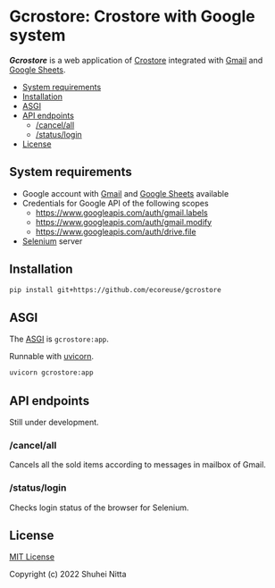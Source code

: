 # Gcrostore: Crostore with Google system <!-- omit in toc -->

**_Gcrostore_** is a web application of [Crostore] integrated with [Gmail] and [Google Sheets].

- [System requirements](#system-requirements)
- [Installation](#installation)
- [ASGI](#asgi)
- [API endpoints](#api-endpoints)
  - [/cancel/all](#cancelall)
  - [/status/login](#statuslogin)
- [License](#license)

## System requirements

- Google account with [Gmail] and [Google Sheets] available
- Credentials for Google API of the following scopes
  - https://www.googleapis.com/auth/gmail.labels
  - https://www.googleapis.com/auth/gmail.modify
  - https://www.googleapis.com/auth/drive.file
- [Selenium] server

## Installation

```sh
pip install git+https://github.com/ecoreuse/gcrostore
```

## ASGI

The [ASGI] is `gcrostore:app`.

Runnable with [uvicorn].
```sh
uvicorn gcrostore:app
```

## API endpoints

Still under development.

### /cancel/all

Cancels all the sold items according to messages in mailbox of Gmail.

### /status/login

Checks login status of the browser for Selenium.

## License

[MIT License](./LICENSE)

Copyright (c) 2022 Shuhei Nitta

[crostore]: https://github.com/huisint/crostore
[gmail]: https://developers.google.com/gmail/api
[google sheets]: https://developers.google.com/sheets/api
[Selenium]: https://www.selenium.dev/documentation/
[asgi]: https://asgi.readthedocs.io/en/latest/
[uvicorn]: https://www.uvicorn.org/
